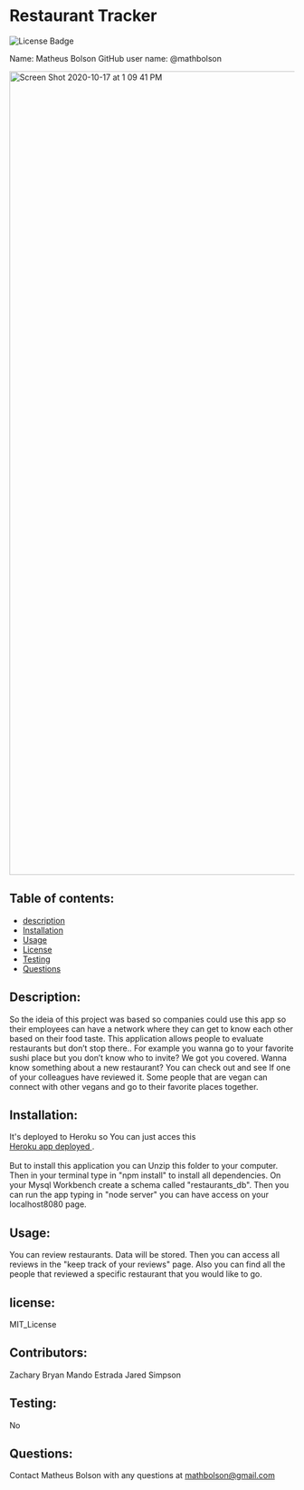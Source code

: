 # Restaurant Tracker
  ![License Badge](https://img.shields.io/static/v1?label=License&message=MIT_License&color=blue)
  
  Name: Matheus Bolson
  GitHub user name: @mathbolson
  
<img width="1417" alt="Screen Shot 2020-10-17 at 1 09 41 PM" src="https://user-images.githubusercontent.com/66330168/96352693-1045da80-107a-11eb-847b-5add4f53f419.png">

    
  ## Table of contents:  
  * [description](#description)
  * [Installation](#Installation)
  * [Usage](#usage)
  * [License](#license)
  * [Testing](#testing)
  * [Questions](#questions)
  
  ## Description:
  So the ideia of this project was based so companies could use this app so their employees can have a network where they can get to know each other based on their food taste.  This application allows people to evaluate restaurants but don’t stop there.. For example you wanna go to your favorite sushi place but you don’t know who to invite? We got you covered. Wanna know something about a new restaurant? You can check out and see If one of your colleagues have reviewed it. Some people that are vegan can connect with other vegans and go to their favorite places together. 
  ## Installation:
  It's deployed to Heroku so You can just acces this  
  [Heroku app deployed ](https://reastauranttracker.herokuapp.com/). <br>
  <br>
  But to install this application you can Unzip this folder to your computer. Then in your terminal type in "npm install" to install all dependencies. On your Mysql Workbench create a schema called "restaurants_db". Then you can run the app typing in "node server" you can have access on your localhost8080 page.
  ## Usage:
  You can review restaurants. Data will be stored. Then you can access all reviews in the "keep track of your reviews" page. Also you can find all the people that reviewed a specific restaurant that you would like to go. 
  ## license:
  MIT_License
  
  ## Contributors:
  Zachary Bryan
  Mando Estrada
  Jared Simpson
  
  ## Testing:
  No
  ## Questions:
  Contact Matheus Bolson with any questions at mathbolson@gmail.com
